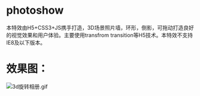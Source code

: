 # photoshow
本特效由H5+CSS3+JS携手打造，3D场景照片墙，环形，倒影，可拖动打造良好的视觉效果和用户体验。主要使用transfrom transition等H5技术。本特效不支持IE8及以下版本。
# 效果图：
![3d旋转相册.gif](http://upload-images.jianshu.io/upload_images/6166110-0851b894f996893f.gif?imageMogr2/auto-orient/strip)


